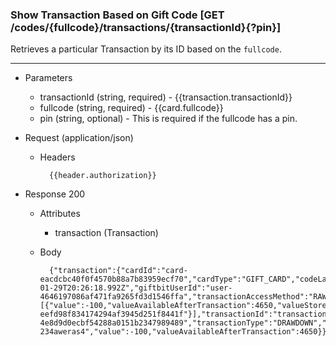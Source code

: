### Show Transaction Based on Gift Code [GET /codes/{fullcode}/transactions/{transactionId}{?pin}]
Retrieves a particular Transaction by its ID based on the `fullcode`.

---
+ Parameters
    + transactionId (string, required) - {{transaction.transactionId}}
    + fullcode (string, required) - {{card.fullcode}}
    + pin (string, optional) - This is required if the fullcode has a pin.
    

+ Request (application/json)
    + Headers
    
            {{header.authorization}}
    
+ Response 200
    + Attributes
        + transaction (Transaction)
        
    + Body 
    
            {"transaction":{"cardId":"card-eacdcbc40f0f4570b88a7b83959ecf70","cardType":"GIFT_CARD","codeLastFour":"2RZD","currency":"USD","dateCreated":"2018-01-29T20:26:18.992Z","giftbitUserId":"user-4646197086af471fa9265fd3d1546ffa","transactionAccessMethod":"RAWCODE","transactionBreakdown":[{"value":-100,"valueAvailableAfterTransaction":4650,"valueStoreId":"value-eefd98f834174294af3945d251f8441f"}],"transactionId":"transaction-4e8d9d0ecbf54288a0151b2347989489","transactionType":"DRAWDOWN","userSuppliedId":"transaction-234aweras4","value":-100,"valueAvailableAfterTransaction":4650}}


